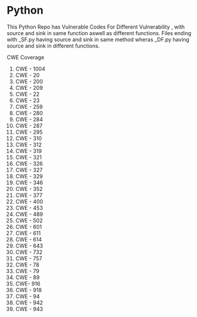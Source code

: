 # Python
This Python Repo has Vulnerable Codes For Different Vulnerability , with source and sink in same function aswell as different functions.
Files ending with _SF.py having source and sink in same method wheras _DF.py having source and sink in different functions.




CWE Coverage
1. CWE - 1004
2. CWE - 20
3. CWE - 200
4. CWE - 209
5. CWE - 22
6. CWE - 23
7. CWE - 259
8. CWE - 280
9. CWE - 284
10. CWE - 287
11. CWE - 295
12. CWE - 310
13. CWE - 312
14. CWE - 319
15. CWE - 321
16. CWE - 326
17. CWE - 327
18. CWE - 329
19. CWE - 346
20. CWE - 352
21. CWE - 377
22. CWE - 400
23. CWE - 453
24. CWE - 489
25. CWE - 502
26. CWE - 601
27. CWE - 611
28. CWE - 614
29. CWE - 643
30. CWE - 732
31. CWE - 757
32. CWE - 78
33. CWE - 79
34. CWE - 89
35. CWE- 916
36. CWE - 918
37. CWE - 94
38. CWE - 942
39. CWE - 943


